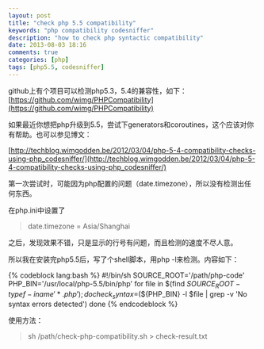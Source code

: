 ```yaml
---
layout: post
title: "check php 5.5 compatibility"
keywords: "php compatibility codesniffer"
description: "how to check php syntactic compatibility"
date: 2013-08-03 18:16
comments: true
categories: [php]
tags: [php5.5, codesniffer]
---
```

github上有个项目可以检测php5.3，5.4的兼容性，如下：
[https://github.com/wimg/PHPCompatibility](https://github.com/wimg/PHPCompatibility)

如果最近你想把php升级到5.5，尝试下generators和coroutines，这个应该对你
有帮助。也可以参见博文：

[http://techblog.wimgodden.be/2012/03/04/php-5-4-compatibility-checks-using-php_codesniffer/](http://techblog.wimgodden.be/2012/03/04/php-5-4-compatibility-checks-using-php_codesniffer/)
<!-- more -->
第一次尝试时，可能因为php配置的问题（date.timezone），所以没有检测出任
何东西。

在php.ini中设置了

> date.timezone = Asia/Shanghai

之后，发现效果不错，只是显示的行号有问题，而且检测的速度不尽人意。

所以我在安装完php5.5后，写了个shell脚本，用php -l来检测。内容如下：

{% codeblock lang:bash %}
#!/bin/sh
SOURCE_ROOT='/path/php-code'
PHP_BIN='/usr/local/php-5.5/bin/php'
for file in $(find ${SOURCE_ROOT} -type f -iname '*.php'); do
    check_syntax=$(${PHP_BIN} -l $file | grep -v 'No syntax errors detected')
done
{% endcodeblock %}

使用方法：
> sh /path/check-php-compatibility.sh > check-result.txt
